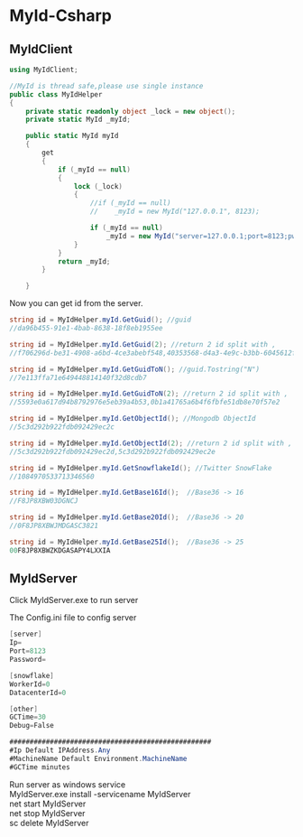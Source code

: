 # MyId-Csharp

## MyIdClient
```c#
using MyIdClient;

//MyId is thread safe,please use single instance
public class MyIdHelper
{
    private static readonly object _lock = new object();
    private static MyId _myId;

    public static MyId myId
    {
        get
        {
            if (_myId == null)
            {
                lock (_lock)
                {
                    //if (_myId == null)
                    //    _myId = new MyId("127.0.0.1", 8123);

                    if (_myId == null)
                        _myId = new MyId("server=127.0.0.1;port=8123;pwd=123456;maxPool=100;timeout=1000;lifetime=0");
                }
            }
            return _myId;
        }

    }

```

Now you can get id from the server.

```c#
string id = MyIdHelper.myId.GetGuid(); //guid
//da96b455-91e1-4bab-8638-18f8eb1955ee

string id = MyIdHelper.myId.GetGuid(2); //return 2 id split with ,
//f706296d-be31-4908-a6bd-4ce3abebf548,40353568-d4a3-4e9c-b3bb-6045612f7f55

string id = MyIdHelper.myId.GetGuidToN(); //guid.Tostring("N")
//7e113ffa71e649448814140f32d8cdb7

string id = MyIdHelper.myId.GetGuidToN(2); //return 2 id split with ,
//5593e0a617d94b8792976e5eb39a4b53,0b1a41765a6b4f6fbfe51db8e70f57e2

string id = MyIdHelper.myId.GetObjectId(); //Mongodb ObjectId
//5c3d292b922fdb092429ec2c

string id = MyIdHelper.myId.GetObjectId(2); //return 2 id split with ,
//5c3d292b922fdb092429ec2d,5c3d292b922fdb092429ec2e

string id = MyIdHelper.myId.GetSnowflakeId(); //Twitter SnowFlake
//1084970533713346560

string id = MyIdHelper.myId.GetBase16Id();  //Base36 -> 16
//F8JP8XBW03DGNCJ

string id = MyIdHelper.myId.GetBase20Id();  //Base36 -> 20
//0F8JP8XBWJMDGASC3821

string id = MyIdHelper.myId.GetBase25Id();  //Base36 -> 25
00F8JP8XBWZKDGASAPY4LXXIA
```

## MyIdServer
Click MyIdServer.exe to run server<br>

The Config.ini file to config server<br>
```c#
[server]
Ip=
Port=8123
Password=

[snowflake]
WorkerId=0
DatacenterId=0

[other]
GCTime=30
Debug=False

##################################################
#Ip Default IPAddress.Any
#MachineName Default Environment.MachineName
#GCTime minutes
```
Run server as windows service<br>
MyIdServer.exe install -servicename MyIdServer <br>
net start MyIdServer <br>
net stop MyIdServer <br>
sc delete MyIdServer<br>


